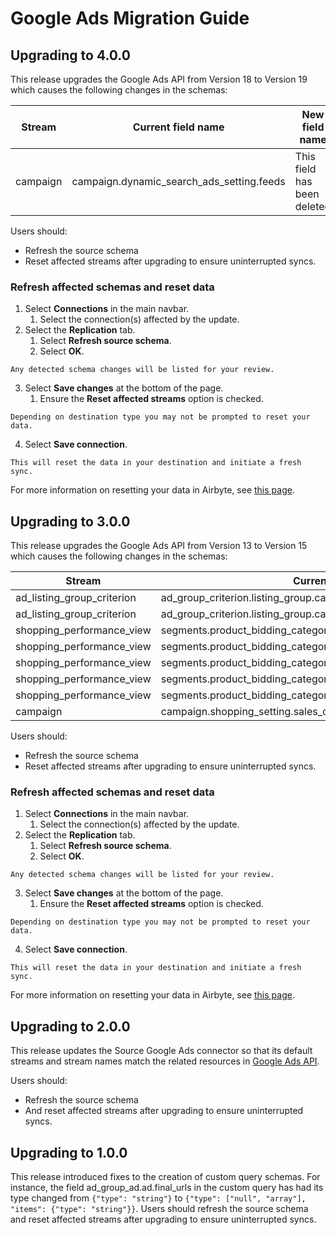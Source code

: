 # Google Ads Migration Guide

## Upgrading to 4.0.0

This release upgrades the Google Ads API from Version 18 to Version 19 which causes the following changes in the schemas:

| Stream                     | Current field name                                                         | New field name                                                           |
| -------------------------- | -------------------------------------------------------------------------- | ------------------------------------------------------------------------ |
| campaign                   | campaign.dynamic_search_ads_setting.feeds                                  | This field has been deleted                                              |

Users should:

- Refresh the source schema
- Reset affected streams after upgrading to ensure uninterrupted syncs.

### Refresh affected schemas and reset data

1. Select **Connections** in the main navbar.
   1. Select the connection(s) affected by the update.
2. Select the **Replication** tab.
   1. Select **Refresh source schema**.
   2. Select **OK**.

```note
Any detected schema changes will be listed for your review.
```

3. Select **Save changes** at the bottom of the page.
   1. Ensure the **Reset affected streams** option is checked.

```note
Depending on destination type you may not be prompted to reset your data.
```

4. Select **Save connection**.

```note
This will reset the data in your destination and initiate a fresh sync.
```

For more information on resetting your data in Airbyte, see [this page](/platform/operator-guides/clear).


## Upgrading to 3.0.0

This release upgrades the Google Ads API from Version 13 to Version 15 which causes the following changes in the schemas:

| Stream                     | Current field name                                                         | New field name                                                           |
| -------------------------- | -------------------------------------------------------------------------- | ------------------------------------------------------------------------ |
| ad_listing_group_criterion | ad_group_criterion.listing_group.case_value.product_bidding_category.id    | ad_group_criterion.listing_group.case_value.product_category.category_id |
| ad_listing_group_criterion | ad_group_criterion.listing_group.case_value.product_bidding_category.level | ad_group_criterion.listing_group.case_value.product_category.level       |
| shopping_performance_view  | segments.product_bidding_category_level1                                   | segments.product_category_level1                                         |
| shopping_performance_view  | segments.product_bidding_category_level2                                   | segments.product_category_level2                                         |
| shopping_performance_view  | segments.product_bidding_category_level3                                   | segments.product_category_level3                                         |
| shopping_performance_view  | segments.product_bidding_category_level4                                   | segments.product_category_level4                                         |
| shopping_performance_view  | segments.product_bidding_category_level5                                   | segments.product_category_level5                                         |
| campaign                   | campaign.shopping_setting.sales_country                                    | This field has been deleted                                              |

Users should:

- Refresh the source schema
- Reset affected streams after upgrading to ensure uninterrupted syncs.

### Refresh affected schemas and reset data

1. Select **Connections** in the main navbar.
   1. Select the connection(s) affected by the update.
2. Select the **Replication** tab.
   1. Select **Refresh source schema**.
   2. Select **OK**.

```note
Any detected schema changes will be listed for your review.
```

3. Select **Save changes** at the bottom of the page.
   1. Ensure the **Reset affected streams** option is checked.

```note
Depending on destination type you may not be prompted to reset your data.
```

4. Select **Save connection**.

```note
This will reset the data in your destination and initiate a fresh sync.
```

For more information on resetting your data in Airbyte, see [this page](/platform/operator-guides/clear).

## Upgrading to 2.0.0

This release updates the Source Google Ads connector so that its default streams and stream names match the related resources in [Google Ads API](https://developers.google.com/google-ads/api/fields/v14/ad_group_ad).

Users should:

- Refresh the source schema
- And reset affected streams after upgrading to ensure uninterrupted syncs.

## Upgrading to 1.0.0

This release introduced fixes to the creation of custom query schemas. For instance, the field ad_group_ad.ad.final_urls in the custom query has had its type changed from `{"type": "string"}` to `{"type": ["null", "array"], "items": {"type": "string"}}`. Users should refresh the source schema and reset affected streams after upgrading to ensure uninterrupted syncs.
